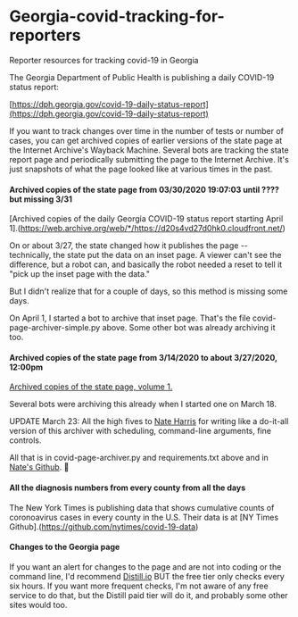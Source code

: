 # Georgia-covid-tracking-for-reporters
Reporter resources for tracking covid-19 in Georgia

The Georgia Department of Public Health is publishing a daily COVID-19 status report:
 
[https://dph.georgia.gov/covid-19-daily-status-report](https://dph.georgia.gov/covid-19-daily-status-report)

If you want to track changes over time in the number of tests or number of cases, you can get archived copies of earlier versions of the state page at the Internet Archive's Wayback Machine. Several bots are tracking the state report page and periodically submitting the page to the Internet Archive. It's just snapshots of what the page looked like at various times in the past.

#### Archived copies of the state page from **03/30/2020 19:07:03 until ???? but missing 3/31**

[Archived copies of the daily Georgia COVID-19 status report starting April 1].(https://web.archive.org/web/*/https://d20s4vd27d0hk0.cloudfront.net/)

On or about 3/27, the state changed how it publishes the page -- technically, the state put the data on an inset page. A viewer can't see the difference, but a robot can, and basically the robot needed a reset to tell it "pick up the inset page with the data." 

But I didn't realize that for a couple of days, so this method is missing some days.

On April 1, I started a bot to archive that inset page. That's the file covid-page-archiver-simple.py above. Some other bot was already archiving it too. 

#### Archived copies of the state page from 3/14/2020 to about 3/27/2020, 12:00pm

[Archived copies of the state page, volume 1.](https://web.archive.org/web/*/https://dph.georgia.gov/covid-19-daily-status-report)

Several bots were archiving this already when I started one on March 18. 

UPDATE March 23: All the high fives to [Nate Harris](https://github.com/nwithan8) for writing like a do-it-all version of this archiver with scheduling, command-line arguments, fine controls.

All that is in covid-page-archiver.py and requirements.txt above and in [Nate's Github](https://github.com/nwithan8/Georgia-covid-tracking-for-reporters).  🙏

#### All the diagnosis numbers from every county from all the days

The New York Times is publishing data that shows cumulative counts of coronoavirus cases in every county in the U.S. Their data is at [NY Times Github].(https://github.com/nytimes/covid-19-data)

#### Changes to the Georgia page

If you want an alert for changes to the page and are not into coding or the command line, I'd recommend [Distill.io](https://www.distill.io) BUT the free tier only checks every six hours.
If you want more frequent checks, I'm not aware of any free service to do that, but the Distill paid tier will do it, and probably some other sites would too.


